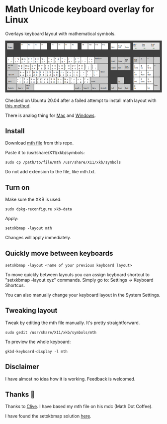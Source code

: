 # Math Unicode keyboard overlay for Linux
Overlays keyboard layout with mathematical symbols.

![mth-Layout](/images/mth_Sep_2020.png)

Checked on Ubuntu 20.04 after a failed attempt to install math layout with [this method](https://blog.math.coffee/post/20180921/keyboard-layout/).

There is analog thing for [Mac](http://insti.physics.sunysb.edu/~siegel/unicode.html) and [Windows](http://terathon.com/blog/a-mathematical-keyboard-layout/).

## Install
Download <a id="raw-url" href="https://github.com/CaptchaSamurai/Math-Unicode-keyboard-overlay-Linux-XKB/blob/master/mth">mth file</a> from this repo.

Paste it to /usr/share/X11/xkb/symbols:

```
sudo cp /path/to/file/mth /usr/share/X11/xkb/symbols
```

Do not add extension to the file, like mth.txt.

## Turn on
Make sure the XKB is used:

```
sudo dpkg-reconfigure xkb-data
```

Apply:
```
setxkbmap -layout mth
```

Changes will apply immediately.

## Quickly move between keyboards
```
setxkbmap -layout <name of your previous keyboard layout>
```

To move quickly between layouts you can assign keyboard shortcut to "setxkbmap -layout xyz" commands. Simply go to: Settings → Keyboard Shortcus.

You can also manually change your keyboard layout in the System Settings.

## Tweaking layout
Tweak by editing the mth file manually. It's pretty straightforward.

```
sudo gedit /usr/share/X11/xkb/symbols/mth
```

To preview the whole keyboard:
```
gkbd-keyboard-display -l mth
```

## Disclaimer
I have almost no idea how it is working. Feedback is welcomed.

## Thanks 🙌
Thanks to [Clive](https://blog.math.coffee/post/20180921/keyboard-layout/). I have based my mth file on his mdc (Math Dot Coffee).

I have found the setxkbmap solution [here](https://blog.lobraun.de/2020/03/09/Umlauts-on-US-Keyboard-Layouts-on-Ubuntu-with-XKB/).
